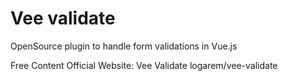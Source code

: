 # Vee validate

OpenSource plugin to handle form validations in Vue.js

<ResourceGroupTitle>Free Content</ResourceGroupTitle>
<BadgeLink colorScheme='blue' badgeText='Official Website' href='https://vee-validate.logaretm.com/v4/'>Official Website: Vee Validate</BadgeLink>
<BadgeLink colorScheme='blue' badgeText='GitHub Repository' href='https://github.com/logaretm/vee-validate'>logarem/vee-validate</BadgeLink>


